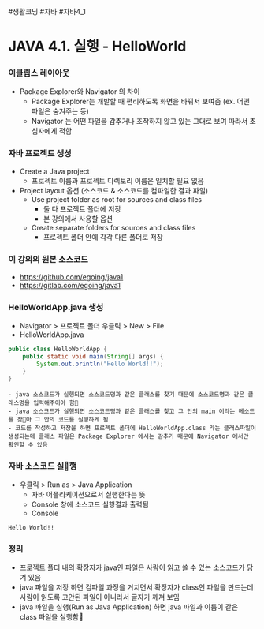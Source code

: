#생활코딩 #자바 #자바4_1

# JAVA 4.1. 실행 - HelloWorld
### 이클립스 레이아웃
- Package Explorer와 Navigator 의 차이
	- Package Explorer는 개발할 때 편리하도록 화면을 바꿔서 보여줌 (ex. 어떤 파일은 숨겨주는 등)
	- Navigator 는 어떤 파일을 감추거나 조작하지 않고 있는 그대로 보여 따라서 초심자에게 적합

### 자바 프로젝트 생성
- Create a Java project
	- 프로젝트 이름과 프로젝트 디렉토리 이름은 일치할 필요 없음
- Project layout 옵션 (소스코드 & 소스코드를 컴파일한 결과 파일)
	- Use project folder as root for sources and class files
		- 둘 다 프로젝트 폴더에 저장
		- 본 강의에서 사용할 옵션
	- Create separate folders for sources and class files
		- 프로젝트 폴더 안에 각각 다른 폴더로 저장

### 이 강의의 원본 소스코드
- https://github.com/egoing/java1
- https://gitlab.com/egoing/java1

### HelloWorldApp.java 생성
- Navigator > 프로젝트 폴더 우클릭 > New > File
- HelloWorldApp.java
```java
public class HelloWorldApp {
    public static void main(String[] args) {
        System.out.println("Hello World!!");
    }
}
```
	- java 소스코드가 실행되면 소스코드명과 같은 클래스를 찾기 때문에 소스코드명과 같은 클래스명을 입력해주어야 함
	- java 소스코드가 실행되면 소스코드명과 같은 클래스를 찾고 그 안의 main 이라는 메소드를 찾아 그 안의 코드를 실행하게 됨
	- 코드를 작성하고 저장을 하면 프로젝트 폴더에 HelloWorldApp.class 라는 클래스파일이 생성되는데 클래스 파일은 Package Explorer 에서는 감추기 때문에 Navigator 에서만 확인할 수 있음

### 자바 소스코드 실행
- 우클릭 > Run as > Java Application
	- 자바 어플리케이션으로서 실행한다는 뜻
	- Console 창에 소스코드 실행결과 출력됨
	- Console
```
Hello World!!
```

### 정리
- 프로젝트 폴더 내의 확장자가 java인 파일은 사람이 읽고 쓸 수 있는 소스코드가 담겨 있음
- java 파일을 저장 하면 컴파일 과정을 거치면서 확장자가 class인 파일을 만드는데 사람이 읽도록 고안된 파일이 아니라서 글자가 깨져 보임
- java 파일을 실행(Run as Java Application) 하면 java 파일과 이름이 같은 class 파일을 실행함
